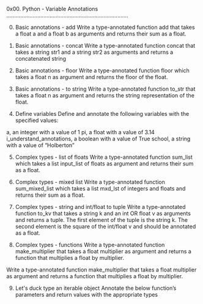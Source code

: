0x00. Python - Variable Annotations
............................................................................... 


0. Basic annotations - add 
Write a type-annotated function add that takes a float a and a float b as arguments and returns their sum as a float. 


1. Basic annotations - concat 
Write a type-annotated function concat that takes a string str1 and a string str2 as arguments and returns a concatenated string 


2. Basic annotations - floor 
Write a type-annotated function floor which takes a float n as argument and returns the floor of the float. 


3. Basic annotations - to string 
Write a type-annotated function to_str that takes a float n as argument and returns the string representation of the float. 


4. Define variables 
Define and annotate the following variables with the specified values:

a, an integer with a value of 1
pi, a float with a value of 3.14
i_understand_annotations, a boolean with a value of True
school, a string with a value of “Holberton” 


5. Complex types - list of floats 
Write a type-annotated function sum_list which takes a list input_list of floats as argument and returns their sum as a float. 


6. Complex types - mixed list 
Write a type-annotated function sum_mixed_list which takes a list mxd_lst of integers and floats and returns their sum as a float. 


7. Complex types - string and int/float to tuple 
Write a type-annotated function to_kv that takes a string k and an int OR float v as arguments and returns a tuple. The first element of the tuple is the string k. The second element is the square of the int/float v and should be annotated as a float. 


8. Complex types - functions 
Write a type-annotated function make_multiplier that takes a float multiplier as argument and returns a function that multiplies a float by multiplier.

Write a type-annotated function make_multiplier that takes a float multiplier as argument and returns a function that multiplies a float by multiplier.


9. Let's duck type an iterable object
Annotate the below function’s parameters and return values with the appropriate types
